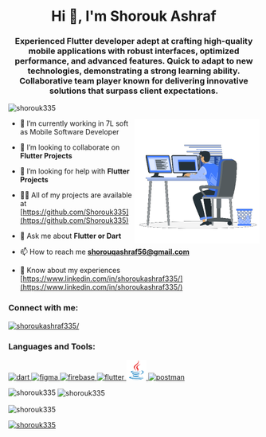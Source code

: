 <h1 align="center">Hi 👋, I'm Shorouk Ashraf</h1>
<h3 align="center">Experienced Flutter developer adept at crafting high-quality mobile applications with robust interfaces,
optimized performance, and advanced features. Quick to adapt to new technologies, demonstrating a strong
learning ability. Collaborative team player known for delivering innovative solutions that surpass client
expectations.</h3>

<p align="left"> <img src="https://komarev.com/ghpvc/?username=shorouk335&label=Profile%20views&color=0e75b6&style=flat" alt="shorouk335" /> </p>

<picture> <img align="right" src="https://github.com/0xAbdulKhalid/0xAbdulKhalid/raw/main/assets/mdImages/Right_Side.gif" width = 250px></picture>

- 🔭 I’m currently working in 7L soft as Mobile Software Developer

- 👯 I’m looking to collaborate on **Flutter Projects**

- 🤝 I’m looking for help with **Flutter Projects**

- 👨‍💻 All of my projects are available at [https://github.com/Shorouk335](https://github.com/Shorouk335)

- 💬 Ask me about **Flutter or Dart**

- 📫 How to reach me **shorouqashraf56@gmail.com**

- 📄 Know about my experiences [https://www.linkedin.com/in/shoroukashraf335/](https://www.linkedin.com/in/shoroukashraf335/)

<h3 align="left">Connect with me:</h3>
<p align="left">
<a href="https://linkedin.com/in/shoroukashraf335/" target="blank"><img align="center" src="https://raw.githubusercontent.com/rahuldkjain/github-profile-readme-generator/master/src/images/icons/Social/linked-in-alt.svg" alt="shoroukashraf335/" height="30" width="40" /></a>
</p>

<h3 align="left">Languages and Tools:</h3>
<p align="left"> <a href="https://dart.dev" target="_blank" rel="noreferrer"> <img src="https://www.vectorlogo.zone/logos/dartlang/dartlang-icon.svg" alt="dart" width="40" height="40"/> </a> <a href="https://www.figma.com/" target="_blank" rel="noreferrer"> <img src="https://www.vectorlogo.zone/logos/figma/figma-icon.svg" alt="figma" width="40" height="40"/> </a> <a href="https://firebase.google.com/" target="_blank" rel="noreferrer"> <img src="https://www.vectorlogo.zone/logos/firebase/firebase-icon.svg" alt="firebase" width="40" height="40"/> </a> <a href="https://flutter.dev" target="_blank" rel="noreferrer"> <img src="https://www.vectorlogo.zone/logos/flutterio/flutterio-icon.svg" alt="flutter" width="40" height="40"/> </a> <a href="https://www.java.com" target="_blank" rel="noreferrer"> <img src="https://raw.githubusercontent.com/devicons/devicon/master/icons/java/java-original.svg" alt="java" width="40" height="40"/> </a> <a href="https://postman.com" target="_blank" rel="noreferrer"> <img src="https://www.vectorlogo.zone/logos/getpostman/getpostman-icon.svg" alt="postman" width="40" height="40"/> </a> </p>

<p><img align="left" src="https://github-readme-stats.vercel.app/api/top-langs?username=shorouk335&show_icons=true&locale=en&layout=compact" alt="shorouk335" /></p>

<p>&nbsp;<img align="center" src="https://github-readme-stats.vercel.app/api?username=shorouk335&show_icons=true&locale=en" alt="shorouk335" /></p>

<p><img align="center" src="https://github-readme-streak-stats.herokuapp.com/?user=shorouk335&" alt="shorouk335" /></p>

<p align="left"> <a href="https://github.com/ryo-ma/github-profile-trophy"><img src="https://github-profile-trophy.vercel.app/?username=shorouk335" alt="shorouk335" /></a> </p>
